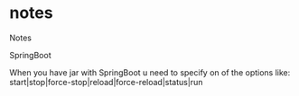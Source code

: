 # notes
Notes


SpringBoot

When you have jar with SpringBoot u need to specify on of the options like:
start|stop|force-stop|reload|force-reload|status|run
